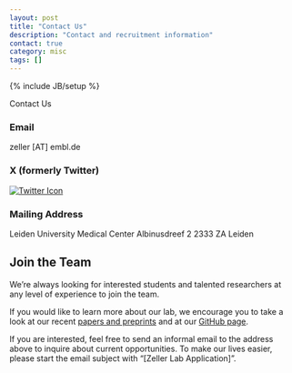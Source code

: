 ```yaml
---
layout: post
title: "Contact Us"
description: "Contact and recruitment information"
contact: true
category: misc
tags: []
---
```

{% include JB/setup %}

<a class="anchor" id="contact"></a>

<div class="bigtitle text-center">Contact Us</div>
<div class="bigspacer"></div>

### Email
zeller \[AT\] embl.de

### X (formerly Twitter)  
<i class="fa fa-twitter fa-fw"></i>
[![Twitter Icon](twitter_icon_url)](https://twitter.com/ZellerGroup)

### Mailing Address
Leiden University Medical Center
Albinusdreef 2
2333 ZA Leiden


## Join the Team

We’re always looking for interested students and talented researchers at any level of experience to join the team.

If you would like to learn more about our lab, we encourage you to take a look at our recent [papers and preprints](./papers) and at our [GitHub page](https://github.com/zellerlab).

If you are interested, feel free to send an informal email to the address above to inquire about current opportunities. To make our lives easier, please start the email subject with “\[Zeller Lab Application\]”.

